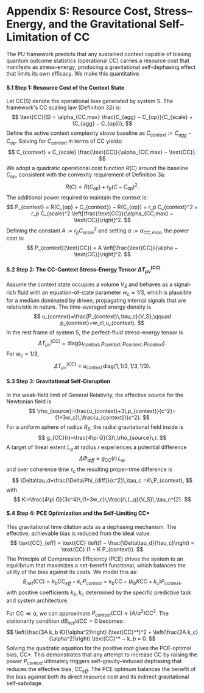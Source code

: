 # Appendix S: Resource Cost, Stress–Energy, and the Gravitational Self-Limitation of CC

The PU framework predicts that any sustained context capable of biasing quantum outcome statistics (operational CC) carries a resource cost that manifests as stress–energy, producing a gravitational self-dephasing effect that limits its own efficacy. We make this quantitative.

#### **S.1 Step 1: Resource Cost of the Context State**

Let CC(S) denote the operational bias generated by system S. The framework's CC scaling law (Definition 32) is:
$$
\text{CC}(S) = \alpha_{CC,max} \frac{C_{agg} − C_{op}}{C_{scale} + (C_{agg} − C_{op})},
$$
Define the active context complexity above baseline as $C_{context} := C_{agg} − C_{op}$. Solving for $C_{context}$ in terms of CC yields:
$$
C_{context} = C_{scale} \frac{\text{CC}}{\alpha_{CC,max} − \text{CC}}.
$$
We adopt a quadratic operational cost function $R(C)$ around the baseline $C_{op}$, consistent with the convexity requirement of Definition 3a:
$$
R(C) = R(C_{op}) + r_p (C − C_{op})^2.
$$
The additional power required to maintain the context is:
$$
P_{context} = R(C_{op} + C_{context}) − R(C_{op}) = r_p C_{context}^2 = r_p C_{scale}^2 \left[\frac{\text{CC}}{\alpha_{CC,max} − \text{CC}}\right]^2.
$$
Defining the constant $A := r_p C_{scale}^2$ and setting $\alpha := \alpha_{CC,max}$, the power cost is:
$$
P_{context}(\text{CC}) = A \left[\frac{\text{CC}}{\alpha − \text{CC}}\right]^2.
$$

#### **S.2 Step 2: The CC-Context Stress–Energy Tensor $\Delta T_{\mu\nu}^{(CC)}$**

Assume the context state occupies a volume $V_S$ and behaves as a signal-rich fluid with an equation-of-state parameter $w_c \approx 1/3$, which is plausible for a medium dominated by driven, propagating internal signals that are relativistic in nature. The time-averaged energy density is
$$
u_{context}=\frac{P_{context}\,\tau_c}{V_S},\qquad p_{context}=w_c\,u_{context}.
$$
In the rest frame of system S, the perfect-fluid stress–energy tensor is
$$
\Delta T_{\mu\nu}^{(CC)}=\text{diag}\big(u_{context},\,p_{context},\,p_{context},\,p_{context}\big).
$$
For $w_c=1/3$,
$$
\Delta T_{\mu\nu}^{(CC)}=u_{context}\,\text{diag}(1,\,1/3,\,1/3,\,1/3).
$$

#### **S.3 Step 3: Gravitational Self-Disruption**

In the weak-field limit of General Relativity, the effective source for the Newtonian field is
$$
\rho_{source}=\frac{u_{context}+3\,p_{context}}{c^2}=(1+3w_c)\,\frac{u_{context}}{c^2}.
$$
For a uniform sphere of radius $R_S$, the radial gravitational field inside is
$$
g_{CC}(r)=\frac{4\pi G}{3}\,\rho_{source}\,r.
$$
A target of linear extent $L_q$ at radius $r$ experiences a potential difference
$$
\Delta\Phi_{diff}\approx g_{CC}(r)\,L_q,
$$
and over coherence time $\tau_c$ the resulting proper-time difference is
$$
\Delta\tau_d=\frac{\Delta\Phi_{diff}}{c^2}\,\tau_c
=K\,P_{context},
$$
with
$$
K:=\frac{4\pi G}{3c^4}\,(1+3w_c)\,\frac{r\,L_q}{V_S}\,\tau_c^{2}.
$$

#### **S.4 Step 4: PCE Optimization and the Self-Limiting CC***

This gravitational time dilation acts as a dephasing mechanism. The effective, achievable bias is reduced from the ideal value:
$$
\text{CC}_{eff} = \text{CC} \left(1 − \frac{\Delta\tau_d}{\tau_c}\right) = \text{CC} (1 − K P_{context}).
$$
The Principle of Compression Efficiency (PCE) drives the system to an equilibrium that maximizes a net-benefit functional, which balances the utility of the bias against its costs. We model this as:
$$
B_{net}(\text{CC}) = k_b \text{CC}_{eff} − k_c P_{context} = k_b \text{CC} − (k_b K \text{CC} + k_c) P_{context},
$$
with positive coefficients $k_b, k_c$ determined by the specific predictive task and system architecture.

For $\text{CC} \ll \alpha$, we can approximate $P_{context}(\text{CC}) \approx (A/\alpha^2) \text{CC}^2$. The stationarity condition $dB_{net}/d\text{CC} = 0$ becomes:
$$
\left(\frac{3A k_b K}{\alpha^2}\right) (\text{CC}^*)^2 + \left(\frac{2A k_c}{\alpha^2}\right) \text{CC}^* − k_b = 0.
$$
Solving the quadratic equation for the positive root gives the PCE-optimal bias, CC*. This demonstrates that any attempt to increase CC by raising the power $P_{context}$ ultimately triggers self-gravity–induced dephasing that reduces the effective bias, CC$_{eff}$. The PCE optimum balances the benefit of the bias against both its direct resource cost and its indirect gravitational self-sabotage.